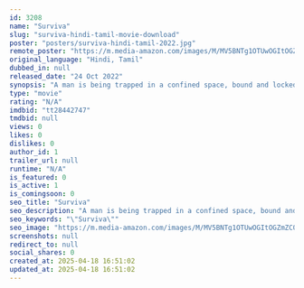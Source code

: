 ```yaml
---
id: 3208
name: "Surviva"
slug: "surviva-hindi-tamil-movie-download"
poster: "posters/surviva-hindi-tamil-2022.jpg"
remote_poster: "https://m.media-amazon.com/images/M/MV5BNTg1OTUwOGItOGZmZC00MDc5LWI0ODQtZThjMDFkZDFjNzBmXkEyXkFqcGdeQXVyMTY4MTYyODMz._V1_SX300.jpg"
original_language: "Hindi, Tamil"
dubbed_in: null
released_date: "24 Oct 2022"
synopsis: "A man is being trapped in a confined space, bound and locked inside a car. All he have is a half-filled water bottle, a cell phone, and a gun - your only lifelines to the outside world. The situation intensifies as he receive call..."
type: "movie"
rating: "N/A"
imdbid: "tt28442747"
tmdbid: null
views: 0
likes: 0
dislikes: 0
author_id: 1
trailer_url: null
runtime: "N/A"
is_featured: 0
is_active: 1
is_comingsoon: 0
seo_title: "Surviva"
seo_description: "A man is being trapped in a confined space, bound and locked inside a car. All he have is a half-filled water bottle, a cell phone, and a gun - your only lifelines to the outside world. The situation intensifies as he receive call..."
seo_keywords: "\"Surviva\""
seo_image: "https://m.media-amazon.com/images/M/MV5BNTg1OTUwOGItOGZmZC00MDc5LWI0ODQtZThjMDFkZDFjNzBmXkEyXkFqcGdeQXVyMTY4MTYyODMz._V1_SX300.jpg"
screenshots: null
redirect_to: null
social_shares: 0
created_at: 2025-04-18 16:51:02
updated_at: 2025-04-18 16:51:02
---
```


